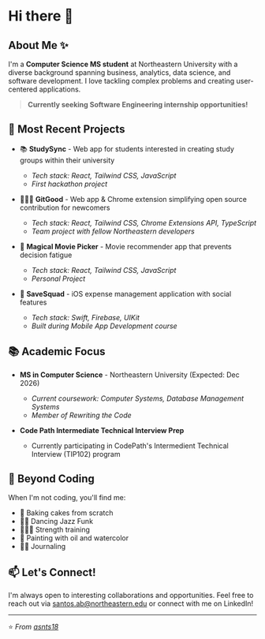 # Hi there 👋

## About Me ✨

I'm a **Computer Science MS student** at Northeastern University with a diverse background spanning business, analytics, data science, and software development. I love tackling complex problems and creating user-centered applications.

> **Currently seeking Software Engineering internship opportunities!**

## 🚀 Most Recent Projects
- 📚 **StudySync** - Web app for students interested in creating study groups within their university
  - *Tech stack: React, Tailwind CSS, JavaScript*
  - *First hackathon project*

- 👩🏻‍💻 **GitGood** - Web app & Chrome extension simplifying open source contribution for newcomers
  - *Tech stack: React, Tailwind CSS, Chrome Extensions API, TypeScript*
  - *Team project with fellow Northeastern developers*
    
- 🔮 **Magical Movie Picker** - Movie recommender app that prevents decision fatigue
  - *Tech stack: React, Tailwind CSS, JavaScript*
  - *Personal Project*
    
- 💸 **SaveSquad** - iOS expense management application with social features
  - *Tech stack: Swift, Firebase, UIKit*
  - *Built during Mobile App Development course*
    
## 📚 Academic Focus

- **MS in Computer Science** - Northeastern University (Expected: Dec 2026)
  - *Current coursework: Computer Systems, Database Management Systems*
  - *Member of Rewriting the Code*

- **Code Path Intermediate Technical Interview Prep** 
  - Currently participating in CodePath's Intermedient Technical Interview (TIP102) program
    

## 🎨 Beyond Coding

When I'm not coding, you'll find me:
- 🧁 Baking cakes from scratch
- 💃🏻 Dancing Jazz Funk
- 🏋🏻‍♀️ Strength training
- 🎨 Painting with oil and watercolor
- ✍🏼 Journaling


## 📫 Let's Connect!

I'm always open to interesting collaborations and opportunities. Feel free to reach out via [santos.ab@northeastern.edu](mailto:santos.ab@northeastern.edu) or connect with me on LinkedIn!

---

⭐️ *From [asnts18](https://github.com/asnts18)*
